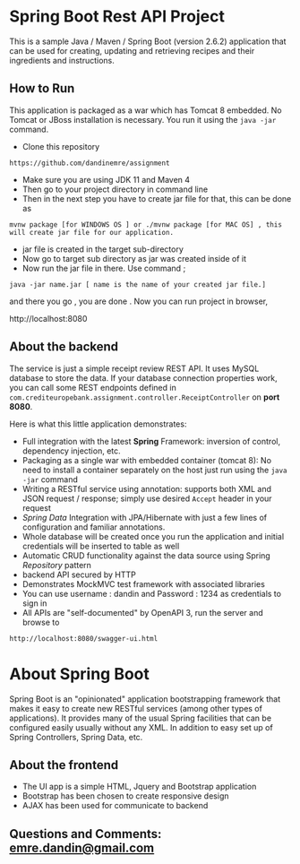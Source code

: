 # Spring Boot Rest API Project

This is a sample Java / Maven / Spring Boot (version 2.6.2) application that can be used for creating, updating and retrieving recipes and their ingredients and instructions.

## How to Run 

This application is packaged as a war which has Tomcat 8 embedded. No Tomcat or JBoss installation is necessary. You run it using the ```java -jar``` command.

* Clone this repository 

```
https://github.com/dandinemre/assignment
```

* Make sure you are using JDK 11 and Maven 4
* Then go to your project directory in command line
* Then in the next step you have to create jar file for that, this can be done as

```
mvnw package [for WINDOWS OS ] or ./mvnw package [for MAC OS] , this will create jar file for our application.
```

* jar file is created in the target sub-directory
* Now go to target sub directory as jar was created inside of it 
* Now run the jar file in there. Use command ;

```
java -jar name.jar [ name is the name of your created jar file.]
```

and there you go , you are done . Now you can run project in browser,

 http://localhost:8080


## About the backend

The service is just a simple receipt review REST API. 
It uses MySQL database to store the data. 
If your database connection properties work, you can call some REST endpoints defined in ```com.crediteuropebank.assignment.controller.ReceiptController``` on **port 8080**. 

Here is what this little application demonstrates: 

* Full integration with the latest **Spring** Framework: inversion of control, dependency injection, etc.
* Packaging as a single war with embedded container (tomcat 8): No need to install a container separately on the host just run using the ``java -jar`` command
* Writing a RESTful service using annotation: supports both XML and JSON request / response; simply use desired ``Accept`` header in your request
* *Spring Data* Integration with JPA/Hibernate with just a few lines of configuration and familiar annotations. 
* Whole database will be created once you run the application and initial credentials will be inserted to table as well
* Automatic CRUD functionality against the data source using Spring *Repository* pattern
* backend API secured by HTTP 
* Demonstrates MockMVC test framework with associated libraries
* You can use username : dandin and Password : 1234 as credentials to sign in
* All APIs are "self-documented" by OpenAPI 3, run the server and browse to 

```
http://localhost:8080/swagger-ui.html
```

# About Spring Boot

Spring Boot is an "opinionated" application bootstrapping framework that makes it easy to create new RESTful services (among other types of applications). 
It provides many of the usual Spring facilities that can be configured easily usually without any XML. 
In addition to easy set up of Spring Controllers, Spring Data, etc. 


## About the frontend

* The UI app is a simple HTML, Jquery and Bootstrap application
* Bootstrap has been chosen to create responsive design
* AJAX has been used for communicate to backend


## Questions and Comments: emre.dandin@gmail.com

